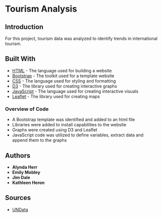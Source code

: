 # Tourism Analysis

## Introduction
For this project, tourism data was analyzed to identify trends in international tourism.  


## Built With

* [HTML](https://html.com/) - The language used for building a website
* [Bootstrap](https://getbootstrap.com/) - The toolkit used for a template website
* [CSS](https://developer.mozilla.org/en-US/docs/Web/CSS) - The language used for styling and formatting
* [D3](https://d3js.org/) - The library used for creating interactive graphs
* [JavaScript](https://www.javascript.com/) - The language used for creating interactive visuals
* [Leaflet](https://leafletjs.com/) - The library used for creating maps

### Overview of Code

* A Bootstrap template was identified and added to an html file
* Libraries were added to install capabilities to the website
* Graphs were created using D3 and Leaflet
* JavaScript code was utilized to define variables, extract data and append them to the graphs

## Authors

* **Alynda Herr**
* **Emily Mobley**
* **Jim Dale**
* **Kathleen Heron**

## Sources
* [UNData](http://data.un.org/DocumentData.aspx?q=tourism&id=409)